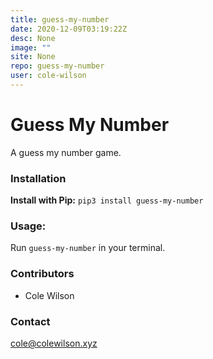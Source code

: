 ```yaml
---
title: guess-my-number
date: 2020-12-09T03:19:22Z
desc: None
image: ""
site: None
repo: guess-my-number
user: cole-wilson
---
```

# Guess My Number
A guess my number game.


### Installation
**Install with Pip:** `pip3 install guess-my-number`

### Usage:
Run `guess-my-number` in your terminal.
### Contributors
 - Cole Wilson
### Contact
<cole@colewilson.xyz>

